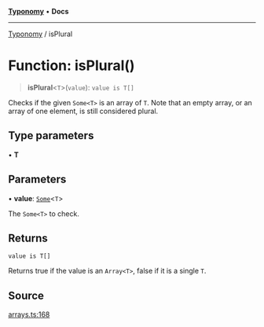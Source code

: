 [**Typonomy**](../README.md) • **Docs**

***

[Typonomy](../globals.md) / isPlural

# Function: isPlural()

> **isPlural**\<`T`\>(`value`): `value is T[]`

Checks if the given `Some<T>` is an array of `T`.
Note that an empty array, or an array of one element, is still considered plural.

## Type parameters

• **T**

## Parameters

• **value**: [`Some`](../type-aliases/Some.md)\<`T`\>

The `Some<T>` to check.

## Returns

`value is T[]`

Returns true if the value is an `Array<T>`, false if it is a single `T`.

## Source

[arrays.ts:168](https://github.com/softcraft-development/typonomy/blob/b0e16bd041f316a076ebba1edb1d4cf521b110ee/src/arrays.ts#L168)

